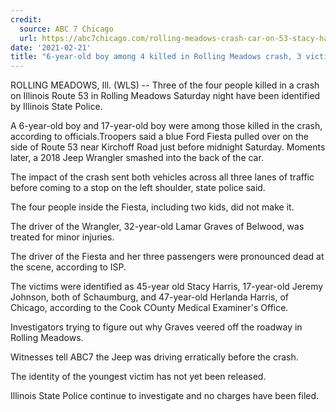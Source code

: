 ```yaml
---
credit:
  source: ABC 7 Chicago
  url: https://abc7chicago.com/rolling-meadows-crash-car-on-53-stacy-harris/10359337/
date: '2021-02-21'
title: "6-year-old boy among 4 killed in Rolling Meadows crash, 3 victims ID'd"
---
```

ROLLING MEADOWS, Ill. (WLS) -- Three of the four people killed in a crash on Illinois Route 53 in Rolling Meadows Saturday night have been identified by Illinois State Police.

A 6-year-old boy and 17-year-old boy were among those killed in the crash, according to officials.Troopers said a blue Ford Fiesta pulled over on the side of Route 53 near Kirchoff Road just before midnight Saturday. Moments later, a 2018 Jeep Wrangler smashed into the back of the car.

The impact of the crash sent both vehicles across all three lanes of traffic before coming to a stop on the left shoulder, state police said.

The four people inside the Fiesta, including two kids, did not make it.

The driver of the Wrangler, 32-year-old Lamar Graves of Belwood, was treated for minor injuries.

The driver of the Fiesta and her three passengers were pronounced dead at the scene, according to ISP.

The victims were identified as 45-year old Stacy Harris, 17-year-old Jeremy Johnson, both of Schaumburg, and 47-year-old Herlanda Harris, of Chicago, according to the Cook COunty Medical Examiner's Office.

Investigators trying to figure out why Graves veered off the roadway in Rolling Meadows.

Witnesses tell ABC7 the Jeep was driving erratically before the crash.

The identity of the youngest victim has not yet been released.

Illinois State Police continue to investigate and no charges have been filed.
